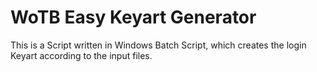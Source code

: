 # WoTB Easy Keyart Generator
This is a Script written in Windows Batch Script, which creates the login Keyart according to the input files. 